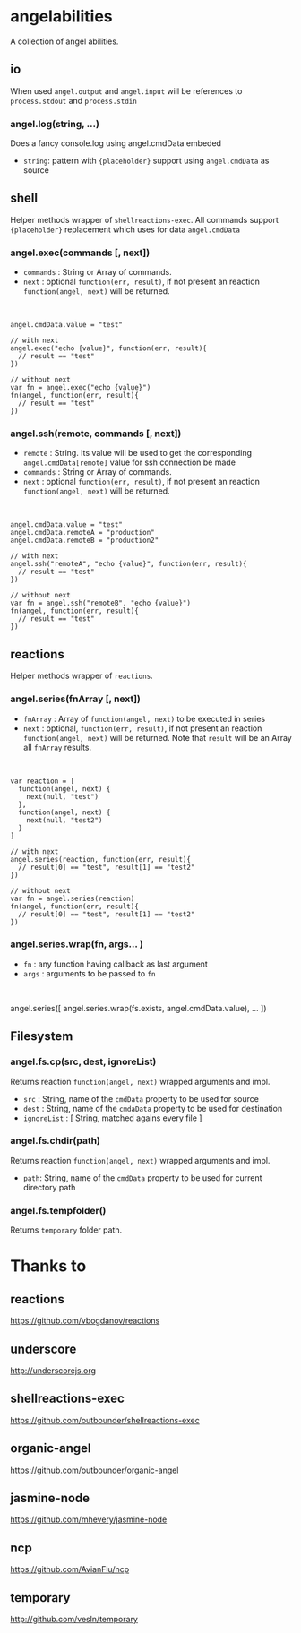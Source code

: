 # angelabilities

A collection of angel abilities.

## io

When used `angel.output` and `angel.input` will be references to `process.stdout` and `process.stdin`

### angel.log(string, ...)

Does a fancy console.log using angel.cmdData embeded

* `string`: pattern with `{placeholder}` support using `angel.cmdData` as source

## shell

Helper methods wrapper of `shellreactions-exec`. 
All commands support `{placeholder}` replacement which uses for data `angel.cmdData`

### angel.exec(commands [, next])

* `commands` : String or Array of commands.
* `next` : optional `function(err, result)`, if not present an reaction `function(angel, next)` will be returned.

<br />

    angel.cmdData.value = "test"

    // with next
    angel.exec("echo {value}", function(err, result){
      // result == "test"
    })

    // without next
    var fn = angel.exec("echo {value}")
    fn(angel, function(err, result){
      // result == "test"
    })

### angel.ssh(remote, commands [, next])

* `remote` : String. Its value will be used to get the corresponding `angel.cmdData[remote]` value for ssh connection be made
* `commands` : String or Array of commands.
* `next` : optional `function(err, result)`, if not present an reaction `function(angel, next)` will be returned.

<br />

    angel.cmdData.value = "test"
    angel.cmdData.remoteA = "production"
    angel.cmdData.remoteB = "production2"

    // with next
    angel.ssh("remoteA", "echo {value}", function(err, result){
      // result == "test"
    })

    // without next
    var fn = angel.ssh("remoteB", "echo {value}")
    fn(angel, function(err, result){
      // result == "test"
    })

## reactions

Helper methods wrapper of `reactions`. 

### angel.series(fnArray [, next]) 

* `fnArray` : Array of `function(angel, next)` to be executed in series
* `next` : optional, `function(err, result)`, if not present an reaction `function(angel, next)` will be returned. Note that `result` will be an Array  all `fnArray` results.

<br />

    var reaction = [
      function(angel, next) {
        next(null, "test")
      },
      function(angel, next) {
        next(null, "test2")
      }
    ]

    // with next
    angel.series(reaction, function(err, result){
      // result[0] == "test", result[1] == "test2"
    })

    // without next
    var fn = angel.series(reaction)
    fn(angel, function(err, result){
      // result[0] == "test", result[1] == "test2"
    })

### angel.series.wrap(fn, args... )

* `fn` : any function having callback as last argument
* `args` : arguments to be passed to `fn`

<br />


  angel.series([
    angel.series.wrap(fs.exists, angel.cmdData.value),
    ...
  ])

## Filesystem

### angel.fs.cp(src, dest, ignoreList)

Returns reaction `function(angel, next)` wrapped arguments and impl.

* `src` : String, name of the `cmdData` property to be used for source
* `dest` : String, name of the `cmdaData` property to be used for destination
* `ignoreList` : [ String, matched agains every file ]

### angel.fs.chdir(path)

Returns reaction `function(angel, next)` wrapped arguments and impl.

* `path`: String, name of the `cmdData` property to be used for current directory path

### angel.fs.tempfolder()

Returns `temporary` folder path.

# Thanks to

## reactions
https://github.com/vbogdanov/reactions

## underscore 
http://underscorejs.org

## shellreactions-exec
https://github.com/outbounder/shellreactions-exec

## organic-angel
https://github.com/outbounder/organic-angel

## jasmine-node
https://github.com/mhevery/jasmine-node

## ncp
https://github.com/AvianFlu/ncp

## temporary
http://github.com/vesln/temporary